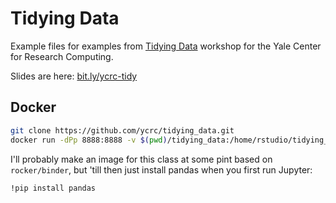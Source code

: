 # Tidying Data

Example files for examples from [Tidying Data](https://research.computing.yale.edu/training/tidying-data) workshop for the Yale Center for Research Computing.

Slides are here: [bit.ly/ycrc-tidy](bit.ly/ycrc-tidy)

## Docker

``` bash
git clone https://github.com/ycrc/tidying_data.git
docker run -dPp 8888:8888 -v $(pwd)/tidying_data:/home/rstudio/tidying_data rocker/binder:3.6.0
```

I'll probably make an image for this class at some pint based on `rocker/binder`, but 'till then just install pandas when you first run Jupyter:

``` bash
!pip install pandas
```
